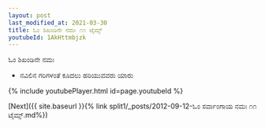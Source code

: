 ```yaml
---
layout: post
last_modified_at: 2021-03-30
title: ಓಂ ಶಿಖಂಡಿನೇ ನಮಃ ೧೧ ಟೈಮ್ಸ್
youtubeId: 1AkHttmbjzk
---
```

 
 
 ಓಂ ಶಿಖಂಡಿನೇ ನಮಃ  
 
 -  ನವಿಲಿನ ಗರಿಗಳಂತೆ ಕೂದಲು ಹರಿಯುವವರು ಯಾರು 
 
  
 
  
 
 
 
 
 
 


{% include youtubePlayer.html id=page.youtubeId %}
 
[Next]({{ site.baseurl }}{% link  split1/_posts/2012-09-12-ಓಂ ಸರ್ವಾಂಗಾಯ ನಮಃ ೧೧ ಟೈಮ್ಸ್.md%})
 
